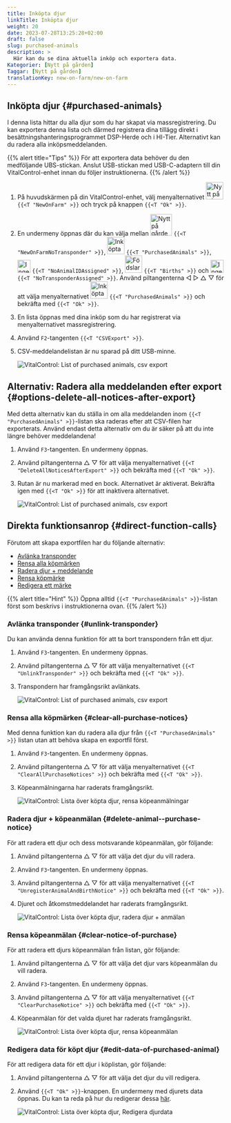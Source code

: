 ```yaml
---
title: Inköpta djur
linkTitle: Inköpta djur
weight: 20
date: 2023-07-28T13:25:28+02:00
draft: false
slug: purchased-animals
description: >
  Här kan du se dina aktuella inköp och exportera data.
Kategorier: [Nytt på gården]
Taggar: [Nytt på gården]
translationKey: new-on-farm/new-on-farm
---
```

## Inköpta djur {#purchased-animals}

I denna lista hittar du alla djur som du har skapat via massregistrering. Du kan exportera denna lista och därmed registrera dina tillägg direkt i besättningshanteringsprogrammet DSP-Herde och i HI-Tier. Alternativt kan du radera alla inköpsmeddelanden.

{{% alert title="Tips" %}}
För att exportera data behöver du den medföljande UBS-stickan. Anslut USB-stickan med USB-C-adaptern till din VitalControl-enhet innan du följer instruktionerna.
{{% /alert %}}

1. På huvudskärmen på din VitalControl-enhet, välj menyalternativet <img src="/icons/main/new-on-farm.svg" width="40" align="bottom" alt="Nytt på gården" /> `{{<T "NewOnFarm" >}}` och tryck på knappen `{{<T "Ok" >}}`.

2. En undermeny öppnas där du kan välja mellan <img src="/icons/registration/new-on-farm-no-transponder.svg" width="50" align="bottom" alt="Nytt på gården, ingen transponder" /> `{{<T "NewOnFarmNoTransponder" >}}`, <img src="/icons/main/new-on-farm.svg" width="40" align="bottom" alt="Inköpta djur" /> `{{<T "PurchasedAnimals" >}}`, <img src="/icons/registration/no-eartag-number.svg" width="30" align="bottom" alt="Ingen nationell djur-ID" /> `{{<T "NoAnimalIDAssigned" >}}`, <img src="/icons/main/births.svg" width="40" align="bottom" alt="Födslar" /> `{{<T "Births" >}}` och <img src="/icons/registration/no-transponder.svg" width="30" align="bottom" alt="Ingen transponder tilldelad" /> `{{<T "NoTransponderAssigned" >}}`. Använd piltangenterna ◁ ▷ △ ▽ för att välja menyalternativet <img src="/icons/main/new-on-farm.svg" width="40" align="bottom" alt="Inköpta djur" /> `{{<T "PurchasedAnimals" >}}` och bekräfta med `{{<T "Ok" >}}`.

3. En lista öppnas med dina inköp som du har registrerat via menyalternativet massregistrering.


4. Använd `F2`-tangenten `{{<T "CSVExport" >}}`.

5. CSV-meddelandelistan är nu sparad på ditt USB-minne.

    ![VitalControl: List of purchased animals, csv export](../images/purchasedanimals.png "Purchased animals, csv export ")

## Alternativ: Radera alla meddelanden efter export {#options-delete-all-notices-after-export}

Med detta alternativ kan du ställa in om alla meddelanden inom `{{<T "PurchasedAnimals" >}}`-listan ska raderas efter att CSV-filen har exporterats. Använd endast detta alternativ om du är säker på att du inte längre behöver meddelandena!

1. Använd `F3`-tangenten. En undermeny öppnas.

2. Använd piltangenterna △ ▽ för att välja menyalternativet `{{<T "DeleteAllNoticesAfterExport" >}}` och bekräfta med `{{<T "Ok" >}}`.

3. Rutan är nu markerad med en bock. Alternativet är aktiverat. Bekräfta igen med `{{<T "Ok" >}}` för att inaktivera alternativet.

    ![VitalControl: List of purchased animals, csv export](../images/delete-all.png "Delete all notices after export")    

## Direkta funktionsanrop {#direct-function-calls}

Förutom att skapa exportfilen har du följande alternativ:

- [Avlänka transponder](#unlink-transponder)
- [Rensa alla köpmärken](#clear-all-purchase-notices)
- [Radera djur + meddelande](#delete-animal--purchase-notice)
- [Rensa köpmärke](#clear-notice-of-purchase)
- [Redigera ett märke](#edit-data-of-purchased-animal)

{{% alert title="Hint" %}}
Öppna alltid `{{<T "PurchasedAnimals" >}}`-listan först som beskrivs i instruktionerna ovan.
{{% /alert %}}

### Avlänka transponder {#unlink-transponder}

Du kan använda denna funktion för att ta bort transpondern från ett djur.

1. Använd `F3`-tangenten. En undermeny öppnas.

2. Använd piltangenterna △ ▽ för att välja menyalternativet `{{<T "UnlinkTransponder" >}}` och bekräfta med `{{<T "Ok" >}}`.

3. Transpondern har framgångsrikt avlänkats.

    ![VitalControl: List of purchased animals, csv export](../images/unlink-transponder.png "Purchased animals, unlink transponder")

### Rensa alla köpmärken {#clear-all-purchase-notices}

Med denna funktion kan du radera alla djur från `{{<T "PurchasedAnimals" >}}` listan utan att behöva skapa en exportfil först.

1. Använd `F3`-tangenten. En undermeny öppnas.

2. Använd piltangenterna △ ▽ för att välja menyalternativet `{{<T "ClearAllPurchaseNotices" >}}` och bekräfta med `{{<T "Ok" >}}`.

3. Köpeanmälningarna har raderats framgångsrikt.

    ![VitalControl: Lista över köpta djur, rensa köpeanmälningar](../images/clear.png "Rensa alla köpeanmälningar")

### Radera djur + köpeanmälan {#delete-animal--purchase-notice}

För att radera ett djur och dess motsvarande köpeanmälan, gör följande:

1. Använd piltangenterna △ ▽ för att välja det djur du vill radera.

2. Använd `F3`-tangenten. En undermeny öppnas.

3. Använd piltangenterna △ ▽ för att välja menyalternativet `{{<T "UnregisterAnimalAndBirthNotice" >}}` och bekräfta med `{{<T "Ok" >}}`.

4. Djuret och åtkomstmeddelandet har raderats framgångsrikt.

    ![VitalControl: Lista över köpta djur, radera djur + anmälan](../images/delete.png "Radera djur + anmälan")

### Rensa köpeanmälan {#clear-notice-of-purchase}

För att radera ett djurs köpeanmälan från listan, gör följande:

1. Använd piltangenterna △ ▽ för att välja det djur vars köpeanmälan du vill radera.

2. Använd `F3`-tangenten. En undermeny öppnas.

3. Använd piltangenterna △ ▽ för att välja menyalternativet `{{<T "ClearPurchaseNotice" >}}` och bekräfta med `{{<T "Ok" >}}`.

4. Köpeanmälan för det valda djuret har raderats framgångsrikt.

    ![VitalControl: Lista över köpta djur, rensa köpeanmälan](../images/clearnotice.png "Rensa köpeanmälan")

### Redigera data för köpt djur {#edit-data-of-purchased-animal}

För att redigera data för ett djur i köplistan, gör följande:

1. Använd piltangenterna △ ▽ för att välja det djur du vill redigera.

2. Använd `{{<T "Ok" >}}`-knappen. En undermeny med djurets data öppnas. Du kan ta reda på hur du redigerar dessa [här](/en/docs/actions/edit/#edit-animal-data).

    ![VitalControl: Lista över köpta djur, Redigera djurdata](../images/edit.png "Redigera data för köpt djur")
